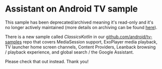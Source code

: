 # Assistant on Android TV sample

This sample has been deprecated/archived meaning it's read-only and it's no longer actively maintained (more details on archiving can be found [here][1]).

There is a new sample called *ClassicsKotlin* in our [github.com/android/tv-samples][2] repo that covers MediaSession support, ExoPlayer media playback, TV launcher home screen channels, Content Providers, Leanback browsing / playback experience, and global search / the Google Assistant.

Please check that out instead. Thank you!

[1]: https://help.github.com/en/articles/about-archiving-repositories
[2]: https://github.com/android/tv-samples
